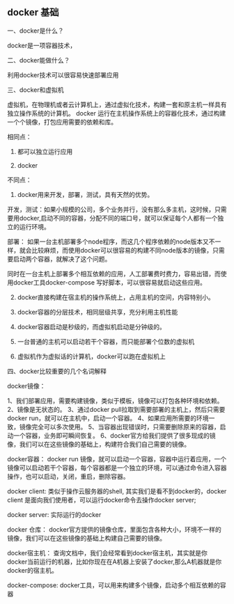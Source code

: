 ## docker 基础

一、docker是什么？

docker是一项容器技术，



二、docker能做什么？

利用docker技术可以很容易快速部署应用



三、docker和虚拟机

虚拟机，在物理机或者云计算机上，通过虚拟化技术，构建一套和原主机一样具有独立操作系统的计算机。
docker 运行在主机操作系统上的容器化技术，通过构建一个个镜像，打包应用需要的依赖和库。

相同点：

1. 都可以独立运行应用

2. docker

不同点：

1. docker用来开发，部署，测试，具有天然的优势。

开发，测试：如果小规模的公司，多个业务并行，没有那么多主机，这时候，只需要用docker,启动不同的容器，分配不同的端口号，就可以保证每个人都有一个独立的运行环境。 

部署： 如果一台主机部署多个node程序，而这几个程序依赖的node版本又不一样，就会比较麻烦，而使用docker可以很容易的构建不同node版本的镜像，只需要启动两个容器，就解决了这个问题。

同时在一台主机上部署多个相互依赖的应用，人工部署费时费力，容易出错，而使用docker工具docker-compose 写好脚本，可以很容易就启动这些应用。

2. docker直接构建在宿主机的操作系统上，占用主机的空间，内容特别小。

3. docker容器的分层技术，相同层级共享，充分利用主机性能

4. docker容器启动是秒级的，而虚拟机启动是分钟级的。

5. 一台普通的主机可以启动若干个容器，而只能部署个位数的虚拟机

6. 虚拟机作为虚拟话的计算机，docker可以跑在虚拟机上



四、docker比较重要的几个名词解释

docker镜像： 

1、我们部署应用，需要构建镜像，类似于模板，镜像可以打包各种环境和依赖。
2、镜像是无状态的。
3、通过docker pull拉取到需要部署的主机上，然后只需要docker run，就可以在主机中，启动一个容器。
4、如果应用所需要的环境一致，镜像完全可以多次使用。
5、当容器出现错误时，只需要删除原来的容器，启动一个容器，业务即可瞬间恢复。
6、docker官方给我们提供了很多现成的镜像，我们可以在这些镜像的基础上，构建符合我们自己需要的镜像。

docker容器： docker run 镜像，就可以启动一个容器，容器中运行着应用，一个镜像可以启动若干个容器，每个容器都是一个独立的环境，可以通过命令进入容器操作，也可以启动，关闭，重启，删除容器。

docker client: 类似于操作云服务器的shell, 其实我们是看不到docker的，docker client 是面向我们使用者，可以运行docker命令去操作docker server;

docker server: 实际运行的docker

docker 仓库： docker官方提供的镜像仓库，里面包含各种大小，环境不一样的镜像，我们可以在这些镜像的基础上构建自己需要的镜像。

docker宿主机： 查询文档中，我们会经常看到docker宿主机，其实就是你docker当前运行的机器，比如你现在在A机器上安装了docker,那么A机器就是你docker的宿主机。

docker-compose: docker工具，可以用来构建多个镜像，启动多个相互依赖的容器



